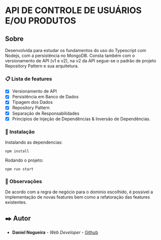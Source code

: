 # API DE CONTROLE DE USUÁRIOS E/OU PRODUTOS

## Sobre

Desenvolvida para estudar os fundamentos do uso do Typescript com Nodejs, com a persistência no MongoDB. Consta também com o versionamento de API (v1 e v2), na v2 da API segue-se o padrão de projeto Repository Pattern e sua arquitetura.  

### 📋 Lista de features

- [x] Versionamento de API
- [x] Persistência em Banco de Dados
- [x] Tipagem dos Dados
- [x] Repository Pattern
- [x] Separação de Responsabilidades
- [x] Principios de Injeção de Dependências & Inversão de Dependências.

### 🔧 Instalação

Instalando as dependencias:

```
npm install
```

Rodando o projeto:

```
npm run start
```

### 💭​ Observações

De acordo com a regra de negócio para o dominio escolhido, é possivel a implementação de novas features bem como a refatoração das features existentes.

## ✒️ Autor

* **Daniel Nogueira** - *Web Developer* - [Github](https://github.com/NogueiraDan)


